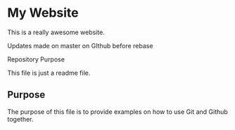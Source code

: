 # My Website

This is a really awesome website.

Updates made on master on GIthub before rebase

 Repository Purpose

This file is just a readme file.

## Purpose 

The purpose of this file is to provide examples
on how to use Git and Github together.
 


